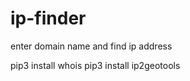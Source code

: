 # ip-finder
enter domain name and find ip address
<p></p>
pip3 install whois
pip3 install ip2geotools
